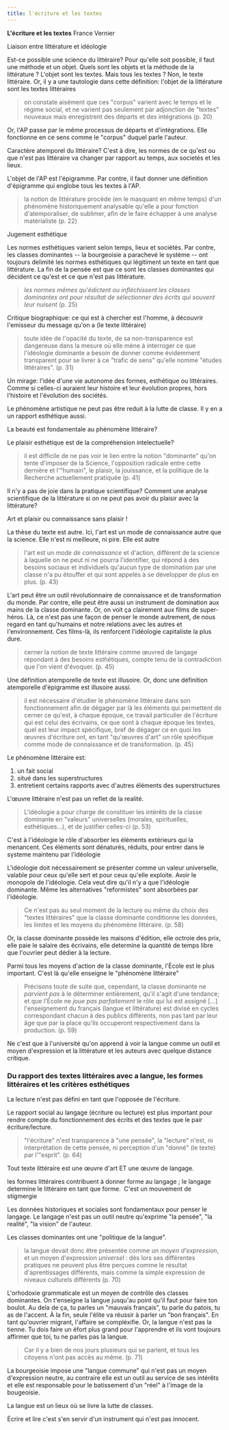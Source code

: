 ```yaml
---
title: l'écriture et les textes
---
```


**L'écriture et les textes**
France Vernier


Liaison entre littérature et idéologie

Est-ce possible une science du littéraire? 
Pour qu'elle soit possible, il faut une méthode et un objet. Quels sont les objets et la méthode de la littérature ?
L'objet sont les textes. Mais tous les textes ? Non, le texte littéraire. 
Or, il y a une tautologie dans cette définition: l'objet de la littérature sont les textes littéraires

> on constate aisément que ces "corpus" varient avec le temps et le régime social, et ne varient pas seulement par adjonction de "textes" nouveaux mais enregistrent des départs et des intégrations (p. 20)

Or, l'AP passe par le même processus de départs et d'intégrations. Elle fonctionne en ce sens comme le "corpus" duquel parle l'auteur.

Caractère atemporel du littéraire? C'est à dire, les normes de ce qu'est ou que n'est pas littéraire va changer par rapport au temps, aux societés et les lieux. 

L'objet de l'AP est l'épigramme. Par contre, il faut donner une définition d'épigramme qui englobe tous les textes à l'AP. 

> la notion de littérature procède (en le masquant en même temps) d'un phénomène historiquement analysable qu'elle a pour fonction d'atemporaliser, de sublimer, afin de le faire échapper à une analyse matérialiste (p. 22)

Jugement esthétique

Les normes esthétiques varient selon temps, lieux et sociétés. Par contre, les classes dominantes -- la bourgeoisie a parachevé le système -- ont toujours delimité les normes esthétiques qui légitiment un texte en tant que littérature.
La fin de la pensée est que ce sont les classes dominantes qui décident ce qu'est et ce que n'est pas littérature.

> *les normes mêmes qu'édictent ou infléchissent les classes dominantes ont pour résultat de sélectionner des écrits qui souvent leur nuisent* (p. 25)

Critique biographique: ce qui est à chercher est l'homme, à découvrir l'emisseur du message qu'on a (le texte littéraire)

> toute idée de l'opacité du texte, de sa non-transparence est dangereuse dans la mesure où elle mène à interroger ce que l'idéologie dominante a besoin de donner comme évidemment transparent pour se livrer à ce "trafic de sens" qu'elle nomme "études littéraires". (p. 31)

Un mirage: l'idée d'une vie autonome des formes, esthétique ou littéraires. Comme si celles-ci auraient leur histoire et leur évolution propres, hors l'histoire et l'évolution des sociétés.

Le phénomène artistique ne peut pas être reduit à la lutte de classe. Il y en a un rapport esthétique aussi.

La beauté est fondamentale au phénomène littéraire?

Le plaisir esthétique est de la compréhension intelectuelle? 

> il est difficile de ne pas voir le lien entre la notion "dominante" qu'on tente d'imposer de la Science, l'opposition radicale entre cette dernière et l'"humain", le plaisir, la jouissance, et la politique de la Recherche actuellement pratiquée (p. 41)

Il n'y a pas de joie dans la pratique scientifique? Comment une analyse scientifique de la littérature si on ne peut pas avoir du plaisir avec la littérature? 

Art et plaisir ou connaissance sans plaisir !

La thèse du texte est autre. Ici, l'art est un mode de connaissance autre que la science. Elle n'est ni meilleure, ni pire. Elle est autre

> l'art est un *mode de connaissance* et d'action, différent de la science à laquelle on ne peut ni ne pourra l'identifier, qui répond à des besoins sociaux et individuels qu'aucun type de domination par une classe n'a pu étouffer et qui sont appelés à se développer de plus en plus. (p. 43)

L'art peut être un outil révolutionnaire de connaissance et de transformation du monde. Par contre, elle peut être aussi un instrument de domination aux mains de la classe dominante. Or, on voit ça clairement aux films de super-héros. Là, ce n'est pas une façon de penser le monde autrement, de nous regard en tant qu'humains et notre relations avec les autres et l'environnement. Ces films-là, ils renforcent l'idéologie capitaliste la plus dure.

> cerner la notion de texte littéraire comme œuvred de langage répondant à des besoins esthétiques, compte tenu de la contradiction que l'on vient d'évoquer. (p. 45)

Une définition atemporelle de texte est illusoire. Or, donc une définition atemporelle d'épigramme est illusoire aussi.

> il est nécessaire d'étudier le phénomène littéraire dans son fonctionnement afin de dégager par là les éléments qui permettent de cerner ce qu'est, à chaque époque, ce travail particulier de l'écriture qui est celui des écrivains, ce que sont à chaque époque les textes, quel est leur impact spécifique, bref de dégager ce en quoi les œuvres d'écriture ont, en tant "qu'œuvres d'art" un rôle spécifique comme mode de connaissance et de transformation. (p. 45)

Le phénomène littéraire est: 
1. un fait social
2. situé dans les superstructures
3. entretient certains rapports avec d'autres éléments des superstructures

L'œuvre littéraire n'est pas un reflet de la realité.

> L'idéologie a pour charge de constituer les intérêts de la classe dominante en "valeurs" universelles (morales, spirituelles, esthétiques...), et de justifier celles-ci (p. 53)

C'est à l'idéologie le rôle d'absorber les éléments extérieurs qui la menancent. Ces éléments sont dénaturés, réduits, pour entrer dans le systeme maintenu par l'idéologie

L'idéologie doit nécessairement se présenter comme un valeur universelle, valable pour ceux qu'elle sert et pour ceux qu'elle exploite.
Avoir le monopole de l'idéologie.
Cela veut dire qu'il n'y a que l'idéologie dominante.
Même les alternatives "reformistes" sont absorbées par l'idéologie.

> Ce n'est pas au seul moment de la lecture ou même du choix des "textes littéraires" que la classe dominante conditionne les données, les limites et les moyens du phénomène littéraire. (p. 58)

Or, la classe dominante possède les maisons d'édition, elle octroie des prix, elle paie le salaire des écrivains, elle determine la quantité de temps libre que l'ouvrier peut dédier à la lecture.

Parmi tous les moyens d'action de la classe dominante, l'École est le plus important. C'est là qu'elle enseigne le "phénomène littéraire"

> Précisons toute de suite que, cependant, la classe dominante ne *parvient pas* à le déterminer entièrement, qu'il s'agit d'une tendance; et que l'École ne *joue pas parfaitement* le rôle qui lui est assigné \[...] l'enseignement du français (langue et littérature) est divisé en cycles correspondant chacun à des publics différents, non pas tant par leur âge que par la place qu'ils occuperont respectivement dans la production. (p. 59)

Ne c'est que à l'université qu'on apprend à voir la langue comme un outil et moyen d'expression et la littérature et les auteurs avec quelque distance critique.

### Du rapport des textes littéraires avec a langue, les formes littéraires et les critères esthétiques

La lecture n'est pas défini en tant que l'opposée de l'écriture. 

Le rapport social au langage (écriture ou lecture) est plus important pour rendre compte du fonctionnement des écrits et des textes que le pair écriture/lecture. 

> "l'écriture" n'est transparence à "une pensée", la "lecture" n'est, ni interprétation de cette pensée, ni perception d'un "donné" (le texte) par l'"esprit". (p. 64)

Tout texte littéraire est une œuvre d'art ET une œuvre de langage.

les formes littéraires contribuent à donner forme au langage ; 
le langage determine le littéraire en tant que forme. 
C'est un mouvement de stigmergie

Les données historiques et sociales sont fondamentaux pour penser le langage. Le langage n'est pas un outil neutre qu'exprime "la pensée", "la realité", "la vision" de l'auteur.

Les classes dominantes ont une "politique de la langue".

> la langue devait donc être présentée comme un *moyen d'expression*, et un moyen d'expression *universel* : dès lors ses différentes pratiques ne peuvent plus être perçues comme le résultat d'aprentissages différents, mais comme la simple expression de niveaux culturels différents (p. 70)


L'orhodoxie grammaticale est un moyen de contrôle des classes dominantes. On t'enseigne la langue jusqu'au point qu'il faut pour faire ton boulot. Au dela de ça, tu parles un "mauvais français", tu parle du patois, tu as de l'accent. À la fin, seule l'élite va réussir à parler un "bon français". 
En tant qu'ouvrier migrant, l'affaire se compléxifie. Or, la langue n'est pas la tienne. Tu dois faire un éfort plus grand pour l'apprendre et ils vont toujours affirmer que toi, tu ne parles pas la langue.

> Car il y a bien de nos jours plusieurs qui se parlent, et tous les citoyens n'ont pas accès au même. (p. 71)

La bourgeoisie impose une "langue commune" qui n'est pas un moyen d'expression neutre, au contraire elle est un outil au service de ses intérêts et elle est responsable pour le batissement d'un "réel" à l'image de la bougeoisie.

La langue est un lieux où se livre la lutte de classes.

Écrire et lire c'est s'en servir d'un instrument qui n'est pas innocent.
